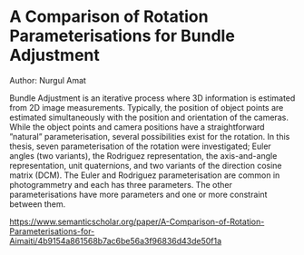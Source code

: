 # A Comparison of Rotation Parameterisations for Bundle Adjustment 
Author: Nurgul Amat

Bundle Adjustment is an iterative process where 3D information is estimated from 2D image measurements. Typically, the position of object points are estimated simultaneously with the position and orientation of the cameras. While the object points and camera positions have a straightforward ”natural” parameterisation, several possibilities exist for the rotation. In this thesis, seven parameterisation of the rotation were investigated; Euler angles (two variants), the Rodriguez representation, the axis-and-angle representation, unit quaternions, and two variants of the direction cosine matrix (DCM). The Euler and Rodriguez parameterisation are common in photogrammetry
and each has three parameters. The other parameterisations have more parameters and one or
more constraint between them.

https://www.semanticscholar.org/paper/A-Comparison-of-Rotation-Parameterisations-for-Aimaiti/4b9154a861568b7ac6be56a3f96836d43de50f1a
